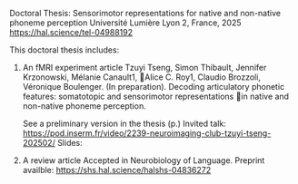Doctoral Thesis:
Sensorimotor representations for native and non-native phoneme perception
Université Lumière Lyon 2, France, 2025
https://hal.science/tel-04988192

This doctoral thesis includes:

1. An fMRI experiment article
   Tzuyi Tseng, Simon Thibault, Jennifer Krzonowski, Mélanie Canault1, Alice C. Roy1, Claudio Brozzoli, Véronique Boulenger. (In preparation).
   Decoding articulatory phonetic features: somatotopic and sensorimotor representations in native and non-native phoneme perception.

   See a preliminary version in the thesis (p.)
   Invited talk: https://pod.inserm.fr/video/2239-neuroimaging-club-tzuyi-tseng-202502/
   Slides: 

3. A review article
   Accepted in Neurobiology of Language.
   Preprint availble: https://shs.hal.science/halshs-04836272


